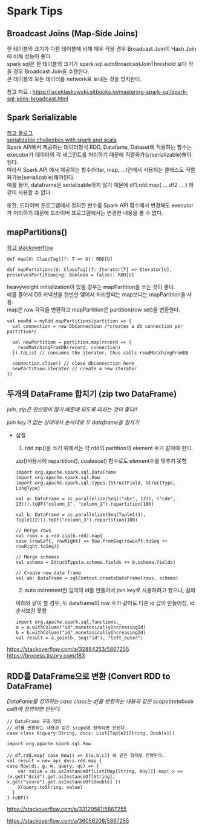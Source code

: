 # Spark Tips

## Broadcast Joins (Map-Side Joins)
한 테이블의 크기가 다른 테이블에 비해 매우 작을 경우 Broadcast Join이 Hash Join에 비해 성능이 좋다.  
spark sql은 한 테이블의 크기가 spark.sql.autoBroadcastJoinThreshold 보다 작을 경우 Broadcast Join을 수행한다.  
큰 테이블의 모든 데이터를 network로 보내는 것을 방지한다.  

참고 자료 : https://jaceklaskowski.gitbooks.io/mastering-spark-sql/spark-sql-joins-broadcast.html


## Spark Serializable
[참고 블로그](https://12bme.tistory.com/436)\
[serializable challenbes with spark and scala](https://medium.com/onzo-tech/serialization-challenges-with-spark-and-scala-a2287cd51c54)\
Spark API에서 제공하는 데이터형식 RDD, Datafame, Dataset에 적용하는 함수는 executor가 데이터의 각 세그먼트를 처리하기 때문에 직렬화가능(serializable)해야 된다.\
따라서 Spark API 에서 제공하는 함수(filter, map, ...)안에서 사용되는 클래스도 직렬화가능(serializable)해야된다.\
예를 들어, dataframe은 serializable하지 않기 때문에 df1.rdd.map{ ... df2 ... } 와 같이 사용할 수 없다.

또한, 드라이버 프로그램에서 정의한 변수를 Spark API 함수에서 변경해도 executor가 처리하기 떄문에 드라이버 프로그램에서는 변경한 내용을 볼 수 없다.

## mapPartitions()
[참고 stackoverflow](https://stackoverflow.com/a/39203798/5867255)

```
def map[U: ClassTag](f: T => U): RDD[U]
```

```
def mapPartitions[U: ClassTag](f: Iterator[T] => Iterator[U], preservesPartitioning: Boolean = false): RDD[U]
```

heavyweight initialization이 있을 경우는 mapPartition을 쓰는 것이 좋다.\
예를 들어서 DB 커넥션을 한번만 맺어서 처리할때는 map보다는 mapPartition을 사용.\
map은 row 각각을 변환하고 mapPartition은 partition(row set)을 변환한다.

```
val newRd = myRdd.mapPartitions(partition => {
  val connection = new DbConnection /*creates a db connection per partition*/

  val newPartition = partition.map(record => {
    readMatchingFromDB(record, connection)
  }).toList // consumes the iterator, thus calls readMatchingFromDB

  connection.close() // close dbconnection here
  newPartition.iterator // create a new iterator
})
```


## 두개의 DataFrame 합치기 (zip two DataFrame)
 *join, zip은 연산량이 많기 때문에 되도록 피하는 것이 좋다!!*

 *join key가 없는 상태에서 순서대로 두 dataframe을 합치기*

* 삽질  
  1. rdd zip()을 쓰기 위해서는 각 rdd의 partition의 element 수가 같아야 한다.

    zip()사용시에 repartition(), coalesce() 함수로도 element수를 맞추지 못함

    ```
    import org.apache.spark.sql.DataFrame
    import org.apache.spark.sql.Row
    import org.apache.spark.sql.types.{StructField, StructType, LongType}

    val a: DataFrame = sc.parallelize(Seq(("abc", 123), ("cde", 23))).toDF("column_1", "column_2").repartition(100)

    val b: DataFrame = sc.parallelize(Seq(Tuple1(1), Tuple1(2))).toDF("column_3").repartition(100)

    // Merge rows
    val rows = a.rdd.zip(b.rdd).map{
    case (rowLeft, rowRight) => Row.fromSeq(rowLeft.toSeq ++ rowRight.toSeq)}

    // Merge schemas
    val schema = StructType(a.schema.fields ++ b.schema.fields)

    // Create new data frame
    val ab: DataFrame = sqlContext.createDataFrame(rows, schema)
    ```

  2. auto increment한 임의의 id를 만들어서 join key로 사용하려고 했으나, 실패

    아래와 같이 할 경우, 두 dataframe의 row 수가 같아도 다른 id 값이 만들어짐, id 순서보장 못함

    ```
    import org.apache.spark.sql.functions._
    a = a.withColumn("id",monotonicallyIncreasingId)
    b = b.withColumn("id",monotonicallyIncreasingId)
    val result = a.join(b, Seq("id"), "left_outer")
    ```


https://stackoverflow.com/a/32884253/5867255
https://brocess.tistory.com/183


## RDD를 DataFrame으로 변환 (Convert RDD to DataFrame)

*DataFame를 정의하는 case class는 df를 변환하는 내용과 같은 scope(notebook cell)에 정의되면 안된다.*

```
// DataFrame 구조 정의
// df를 변환하는 내용과 같은 scope에 정의되면 안된다.  
case class X(query:String, docs: List[Tuple2[String, Double]])

import org.apache.spark.sql.Row

// df.rdd.map{ case Row() => X(a,b,c)} 와 같은 형태로 진행된다.
val result = new_api_docs.rdd.map {
case Row(ds, g, m, query, qc) => {
    var value = ds.asInstanceOf[List[Map[String, Any]]].map( x => (x.get("dsid").get.asInstanceOf[String], x.get("score").get.asInstanceOf[Double] ))
    X(query.toString, value)
  }
}.toDF()
```

https://stackoverflow.com/a/33129561/5867255

https://stackoverflow.com/a/36056208/5867255

